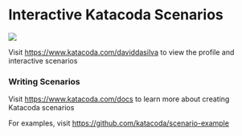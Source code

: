 # Interactive Katacoda Scenarios

[![](http://shields.katacoda.com/katacoda/daviddasilva/count.svg)](https://www.katacoda.com/daviddasilva "Get your profile on Katacoda.com")

Visit https://www.katacoda.com/daviddasilva to view the profile and interactive scenarios

### Writing Scenarios
Visit https://www.katacoda.com/docs to learn more about creating Katacoda scenarios

For examples, visit https://github.com/katacoda/scenario-example
